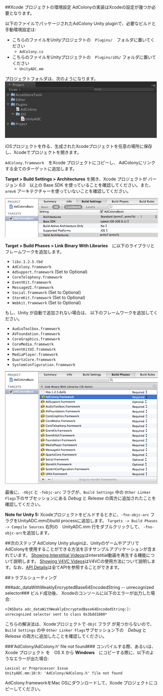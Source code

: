 
##Xcode プロジェクトの環境設定
AdColonyの実装はXcodeの設定が幾つか必要となります。

以下のファイルでパッケージされたAdColony Unity pluginで、必要なビルドと手動環境設定は:
* こちらのファイルをUnityプロジェクトの　`Plugins/`　フォルダに置いてください
  * `AdColony.cs`
* こちらのファイルをUnityプロジェクトの　`Plugins/iOS/` フォルダに置いてください
  * `UnityADC.mm`

プロジェクトフォルダは、次のようになります。  
![Unity Manual Xcode Configuration](assets/unity-project-ios-manual.png)

iOSプロジェクトを作る、生成されたXcodeプロジェクトを任意の場所に保存し、Xcodeでプロジェクトを開きます。

`AdColony.framework`　をXcode プロジェクトにコピーし、 AdColonyにリンクする全てのターゲットに追加します。

 **Target > Build Settings > Architectures** を開き、Xcode プロジェクトが バージョン 6.0　以上の Base SDK を使っていることを確認してください。また、 `armv6` アーキテクチャーを使っていないことを確認してください。

 ![Architectures and Base SDK version](assets/architectures.png)

 **Target > Build Phases > Link Binary With Libraries**　に以下のライブラリとフレームワークを追加します。
* `libz.1.2.5.tbd`
* `AdColony.framework`
* `AdSupport.framework`  (Set to Optional)
* `CoreTelephony.framework`
* `EventKit.framework`
* `MessageUI.framework`
* `Social.framework`  (Set to Optional)
* `StoreKit.framework`  (Set to Optional)
* `Webkit.framework` (Set to Optional)

もし、Unity が自動で追加されない場合は、 以下のフレームワークを追加してください。
* `AudioToolbox.framework`
* `AVFoundation.framework`
* `CoreGraphics.framework`
* `CoreMedia.framework`
* `EventKitUI.framework`
* `MediaPlayer.framework`
* `QuartzCore.framework`
* `SystemConfiguration.framework`

![Frameworks and libraries](assets/frameworks-libraries.png)

最後に、`-ObjC` と `-fobjc-arc` フラグが、`Build Settings` 中の `Other Linker Flags`下のサブセッションにある *Debug*  と *Release* の両方に追加されたことを確認してください。

**Note for Unity 5:** Xcodeプロジェクトをビルドするときに、`-fno-objc-arc` フラグをUnityADC.mmのbuild processに追加します。  `Targets -> Build Phases -> Compile Sources` 右列の　UnityADC.mm 行をダブルクリックして、 `-fno-objc-arc`を追加します。

##次のステップ
AdColony Unity pluginは、UnityのゲームやアプリでAdColonyを使用することができる方法を示すサンプルアプリケーションが含まれています。 [Showing Interstitial Videos](Showing-Interstitial-Videos.md)はinterstitial動画を再生する機能について説明します。 [Showing V4VC Videos](Showing-V4VC-Videos.md)はV4VCの使用方法について説明します。なお、[API Details](API-Details.md)は全てAPIを参照することができます。

##トラブルシューティング

###adc_dataWithWeaklyEncryptedBase64EncodedString -- unrecognized selector###
ビルド成功後、 Xcodeのコンソールに以下のエラーが出力した場合:

`+[NSData adc_dataWithWeaklyEncryptedBase64EncodedString:]: unrecognized selector sent to class 0x3bdd1800*`

こちらの解決法は、Xcodeプロジェクトで`-ObjC` フラグ が見つからないので、 `Build Settings` の中 `Other Linker Flags`サブセッション下の　*Debug*  と *Release* の両方に追加したことを確認してください。

###'AdColony/AdColony.h' file not found###
コンパイルする際、あるいは、Xcode プロジェクト を　OS X から **Windows**　にコピーする際に、以下のようなエラーが出た場合:

```
Lexical or Preprocessor Issue  
UnityADC.mm:18:9: 'AdColony/AdColony.h' file not found
```

AdColony.frameworkをMac OSにダウンロードして、Xcode プロジェクトにコピーしてください。  
